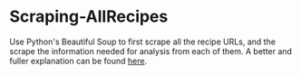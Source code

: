 # Scraping-AllRecipes
Use Python's Beautiful Soup to first scrape all the recipe URLs, and the scrape the information needed for analysis from each of them. A better and fuller explanation can be found [here](http://derekhodgson.com/project/scraping-allrecipes).

